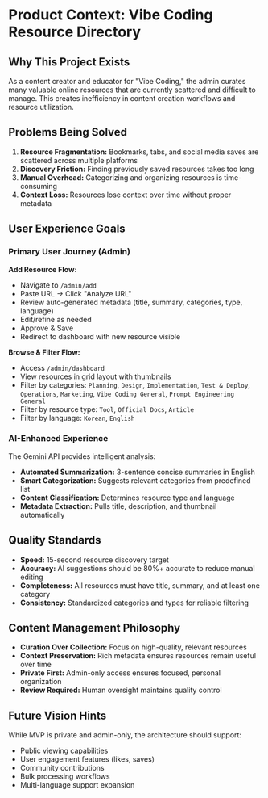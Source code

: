 # Product Context: Vibe Coding Resource Directory

## Why This Project Exists
As a content creator and educator for "Vibe Coding," the admin curates many valuable online resources that are currently scattered and difficult to manage. This creates inefficiency in content creation workflows and resource utilization.

## Problems Being Solved
1. **Resource Fragmentation:** Bookmarks, tabs, and social media saves are scattered across multiple platforms
2. **Discovery Friction:** Finding previously saved resources takes too long
3. **Manual Overhead:** Categorizing and organizing resources is time-consuming
4. **Context Loss:** Resources lose context over time without proper metadata

## User Experience Goals

### Primary User Journey (Admin)
**Add Resource Flow:**
- Navigate to `/admin/add`
- Paste URL → Click "Analyze URL"
- Review auto-generated metadata (title, summary, categories, type, language)
- Edit/refine as needed
- Approve & Save
- Redirect to dashboard with new resource visible

**Browse & Filter Flow:**
- Access `/admin/dashboard`
- View resources in grid layout with thumbnails
- Filter by categories: `Planning`, `Design`, `Implementation`, `Test & Deploy`, `Operations`, `Marketing`, `Vibe Coding General`, `Prompt Engineering General`
- Filter by resource type: `Tool`, `Official Docs`, `Article`
- Filter by language: `Korean`, `English`

### AI-Enhanced Experience
The Gemini API provides intelligent analysis:
- **Automated Summarization:** 3-sentence concise summaries in English
- **Smart Categorization:** Suggests relevant categories from predefined list
- **Content Classification:** Determines resource type and language
- **Metadata Extraction:** Pulls title, description, and thumbnail automatically

## Quality Standards
- **Speed:** 15-second resource discovery target
- **Accuracy:** AI suggestions should be 80%+ accurate to reduce manual editing
- **Completeness:** All resources must have title, summary, and at least one category
- **Consistency:** Standardized categories and types for reliable filtering

## Content Management Philosophy
- **Curation Over Collection:** Focus on high-quality, relevant resources
- **Context Preservation:** Rich metadata ensures resources remain useful over time
- **Private First:** Admin-only access ensures focused, personal organization
- **Review Required:** Human oversight maintains quality control

## Future Vision Hints
While MVP is private and admin-only, the architecture should support:
- Public viewing capabilities
- User engagement features (likes, saves)
- Community contributions
- Bulk processing workflows
- Multi-language support expansion 
